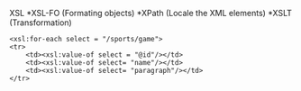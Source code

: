 XSL
	*XSL-FO (Formating objects)
	*XPath (Locale the XML elements)
	*XSLT (Transformation)

```
<xsl:for-each select = "/sports/game">
<tr>
	<td><xsl:value-of select = "@id"/></td>
	<td><xsl:value-of select= "name"/></td>
	<td><xsl:value-of select= "paragraph"/></td>
</tr>

```






